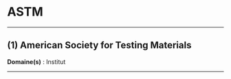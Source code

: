 # ASTM

--------------------

## (1) American Society for Testing Materials

**Domaine(s)** : Institut

--------------------
